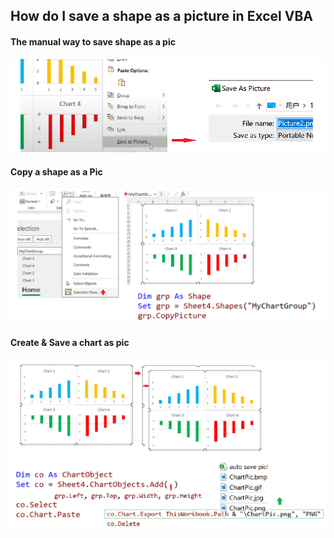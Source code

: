 ## How do I save a shape as a picture in Excel VBA

#### The manual way to save shape as a pic

![mapc](../images/mapc.PNG)

#### Copy a shape as a Pic

![cps](../images/cps.PNG)

#### Create & Save a chart as pic

![scpc](../images/scpc.PNG)

